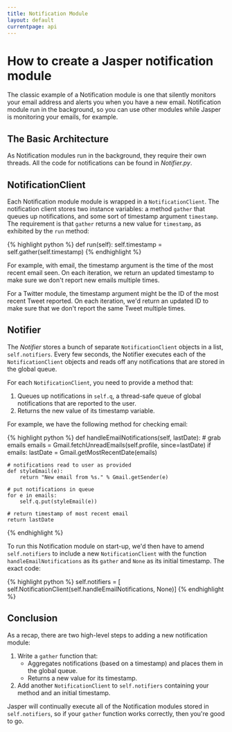 ```yaml
---
title: Notification Module
layout: default
currentpage: api
---
```


How to create a Jasper notification module
===

The classic example of a Notification module is one that silently monitors your email address and alerts you when you have a new email. Notification module run in the background, so you can use other modules while Jasper is monitoring your emails, for example.


## The Basic Architecture

As Notification modules run in the background, they require their own threads. All the code for notifications can be found in _Notifier.py_.

## NotificationClient

Each Notification module module is wrapped in a `NotificationClient`. The notification client stores two instance variables: a method `gather` that queues up notifications, and some sort of timestamp argument `timestamp`. The requirement is that `gather` returns a new value for `timestamp`, as exhibited by the `run` method:

{% highlight python %}
def run(self):
    self.timestamp = self.gather(self.timestamp)
{% endhighlight %}

For example, with email, the timestamp argument is the time of the most recent email seen. On each iteration, we return an updated timestamp to make sure we don't report new emails multiple times.

For a Twitter module, the timestamp argument might be the ID of the most recent Tweet reported. On each iteration, we'd return an updated ID to make sure that we don't report the same Tweet multiple times.

## Notifier

The _Notifier_ stores a bunch of separate `NotificationClient` objects in a list, `self.notifiers`. Every few seconds, the Notifier executes each of the `NotificationClient` objects and reads off any notifications that are stored in the global queue.

For each `NotificationClient`, you need to provide a method that:

1. Queues up notifications in `self.q`, a thread-safe queue of global notifications that are reported to the user.
2. Returns the new value of its timestamp variable.

For example, we have the following method for checking email:

{% highlight python %}
def handleEmailNotifications(self, lastDate):
    # grab emails
    emails = Gmail.fetchUnreadEmails(self.profile, since=lastDate)
    if emails:
        lastDate = Gmail.getMostRecentDate(emails)

    # notifications read to user as provided
    def styleEmail(e):
        return "New email from %s." % Gmail.getSender(e)

    # put notifications in queue
    for e in emails:
        self.q.put(styleEmail(e))

    # return timestamp of most recent email
    return lastDate
{% endhighlight %}

To run this Notification module on start-up, we'd then have to amend `self.notifiers` to include a new `NotificationClient` with the function `handleEmailNotifications` as its `gather` and `None` as its initial timestamp. The exact code:

{% highlight python %}
self.notifiers = [
    self.NotificationClient(self.handleEmailNotifications, None)]
{% endhighlight %}

## Conclusion

As a recap, there are two high-level steps to adding a new notification module:

1. Write a `gather` function that:
    - Aggregates notifications (based on a timestamp) and places them in the global queue.
    - Returns a new value for its timestamp.
2. Add another `NotificationClient` to `self.notifiers` containing your method and an initial timestamp.

Jasper will continually execute all of the Notification modules stored in `self.notifiers`, so if your `gather` function works correctly, then you're good to go.
